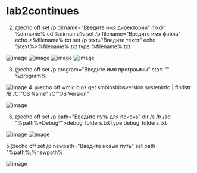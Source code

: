 # lab2continues

2. @echo off
set /p dirname="Введите имя директории"
mkdir %dirname%
cd %dirname%
set /p filename="Введите имя файла"
echo.>%filename%.txt
set /p text="Введите текст"
echo %text%>%filename%.txt
type %filename%.txt 

![image](https://github.com/KurakAlina/lab2continues/assets/148537804/d9a5f58a-1ac4-4ea6-8a7b-280bca3a5844)
![image](https://github.com/KurakAlina/lab2continues/assets/148537804/bd0defc3-4999-4bb4-8e7c-5d8813f69e43)
![image](https://github.com/KurakAlina/lab2continues/assets/148537804/b89dbfe3-1543-4d4d-bde5-b4c349613204)
![image](https://github.com/KurakAlina/lab2continues/assets/148537804/57829ce9-07ab-4808-b807-bde31e97ad59)

3. @echo off
set /p program="Введите имя программы"
start "" %program%


![image](https://github.com/KurakAlina/lab2continues/assets/148537804/273152f9-5ed8-490b-9d87-f2b11db5d548)
4. @echo off
wmic bios get smbiosbiosversion
systeninfo | findstr /B /C:"OS
Name" /C:"OS Version"

![image](https://github.com/KurakAlina/lab2continues/assets/148537804/05997232-8db8-4118-b320-85929d80a6ef)

6. @echo off
set /p path="Введите путь для поиска"
dir /s /b /ad "%path%\*Debug*">debug_folders.txt
type debug_folders.txt

![image](https://github.com/KurakAlina/lab2continues/assets/148537804/19617677-9af3-408d-9eb7-5b0a067d8507)
![image](https://github.com/KurakAlina/lab2continues/assets/148537804/910c95dc-ab6a-4aa1-95bc-e98bfb7c17e7)

5.@echo off
set /p newpath="Введите новый путь"
set path "%path%;%newpath%

![image](https://github.com/KurakAlina/lab2continues/assets/148537804/3cde4ca5-27cb-4473-8fab-a6d3345d6ec9)





